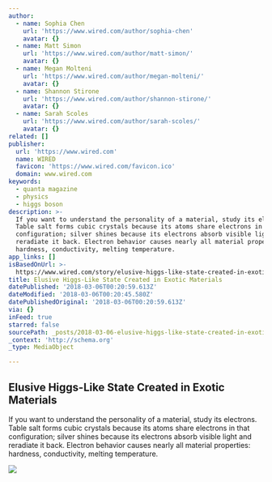 ```yaml
---
author:
  - name: Sophia Chen
    url: 'https://www.wired.com/author/sophia-chen'
    avatar: {}
  - name: Matt Simon
    url: 'https://www.wired.com/author/matt-simon/'
    avatar: {}
  - name: Megan Molteni
    url: 'https://www.wired.com/author/megan-molteni/'
    avatar: {}
  - name: Shannon Stirone
    url: 'https://www.wired.com/author/shannon-stirone/'
    avatar: {}
  - name: Sarah Scoles
    url: 'https://www.wired.com/author/sarah-scoles/'
    avatar: {}
related: []
publisher:
  url: 'https://www.wired.com'
  name: WIRED
  favicon: 'https://www.wired.com/favicon.ico'
  domain: www.wired.com
keywords:
  - quanta magazine
  - physics
  - higgs boson
description: >-
  If you want to understand the personality of a material, study its electrons.
  Table salt forms cubic crystals because its atoms share electrons in that
  configuration; silver shines because its electrons absorb visible light and
  reradiate it back. Electron behavior causes nearly all material properties:
  hardness, conductivity, melting temperature.
app_links: []
isBasedOnUrl: >-
  https://www.wired.com/story/elusive-higgs-like-state-created-in-exotic-materials
title: Elusive Higgs-Like State Created in Exotic Materials
datePublished: '2018-03-06T00:20:59.613Z'
dateModified: '2018-03-06T00:20:45.580Z'
datePublishedOriginal: '2018-03-06T00:20:59.613Z'
via: {}
inFeed: true
starred: false
sourcePath: _posts/2018-03-06-elusive-higgs-like-state-created-in-exotic-materials.md
_context: 'http://schema.org'
_type: MediaObject

---
```

<article style=""><h1>Elusive Higgs-Like State Created in Exotic Materials</h1><p>If you want to understand the personality of a material, study its electrons. Table salt forms cubic crystals because its atoms share electrons in that configuration; silver shines because its electrons absorb visible light and reradiate it back. Electron behavior causes nearly all material properties: hardness, conductivity, melting temperature.</p><img src="https://media.wired.com/photos/5a9988781091334c9f7341ba/191:100/pass/HiggsFakes_2880x1620-2880x1620.jpg" /></article>